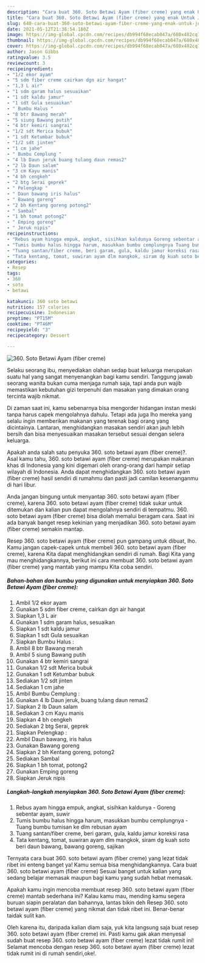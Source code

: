 ```yaml
---
description: "Cara buat 360. Soto Betawi Ayam (fiber creme) yang enak Untuk Jualan"
title: "Cara buat 360. Soto Betawi Ayam (fiber creme) yang enak Untuk Jualan"
slug: 640-cara-buat-360-soto-betawi-ayam-fiber-creme-yang-enak-untuk-jualan
date: 2021-05-12T21:38:54.180Z
image: https://img-global.cpcdn.com/recipes/db994f68ecab047a/680x482cq70/360-soto-betawi-ayam-fiber-creme-foto-resep-utama.jpg
thumbnail: https://img-global.cpcdn.com/recipes/db994f68ecab047a/680x482cq70/360-soto-betawi-ayam-fiber-creme-foto-resep-utama.jpg
cover: https://img-global.cpcdn.com/recipes/db994f68ecab047a/680x482cq70/360-soto-betawi-ayam-fiber-creme-foto-resep-utama.jpg
author: Jason Gibbs
ratingvalue: 3.5
reviewcount: 3
recipeingredient:
- "1/2 ekor ayam"
- "5 sdm fiber creme cairkan dgn air hangat"
- "1,3 L air"
- "1 sdm garam halus sesuaikan"
- "1 sdt kaldu jamur"
- "1 sdt Gula sesuaikan"
- " Bumbu Halus "
- "8 btr Bawang merah"
- "5 siung Bawang putih"
- "4 btr kemiri sangrai"
- "1/2 sdt Merica bubuk"
- "1 sdt Ketumbar bubuk"
- "1/2 sdt jinten"
- "1 cm jahe"
- " Bumbu Cemplung "
- "4 lb Daun jeruk buang tulang daun remas2"
- "2 lb Daun salam"
- "3 cm Kayu manis"
- "4 bh cengkeh"
- "2 btg Serai geprek"
- " Pelengkap "
- " Daun bawang iris halus"
- " Bawang goreng"
- "2 bh Kentang goreng potong2"
- " Sambal"
- "1 bh tomat potong2"
- " Emping goreng"
- " Jeruk nipis"
recipeinstructions:
- "Rebus ayam hingga empuk, angkat, sisihkan kaldunya Goreng sebentar ayam, suwir"
- "Tumis bumbu halus hingga harum, masukkan bumbu cemplungnya Tuang bumbu tumisan ke dlm rebusan ayam"
- "Tuang santan/fiber creme, beri garam, gula, kaldu jamur koreksi rasa"
- "Tata kentang, tomat, suwiran ayam dlm mangkok, siram dg kuah soto beri daun bawang, bawang goreng, sajikan"
categories:
- Resep
tags:
- 360
- soto
- betawi

katakunci: 360 soto betawi 
nutrition: 157 calories
recipecuisine: Indonesian
preptime: "PT15M"
cooktime: "PT46M"
recipeyield: "3"
recipecategory: Dessert

---
```



![360. Soto Betawi Ayam (fiber creme)](https://img-global.cpcdn.com/recipes/db994f68ecab047a/680x482cq70/360-soto-betawi-ayam-fiber-creme-foto-resep-utama.jpg)

Selaku seorang ibu, menyediakan olahan sedap buat keluarga merupakan suatu hal yang sangat menyenangkan bagi kamu sendiri. Tanggung jawab seorang  wanita bukan cuma menjaga rumah saja, tapi anda pun wajib memastikan kebutuhan gizi terpenuhi dan masakan yang dimakan orang tercinta wajib nikmat.

Di zaman  saat ini, kamu sebenarnya bisa mengorder hidangan instan meski tanpa harus capek mengolahnya dahulu. Tetapi ada juga lho mereka yang selalu ingin memberikan makanan yang terenak bagi orang yang dicintainya. Lantaran, menghidangkan masakan sendiri akan jauh lebih bersih dan bisa menyesuaikan masakan tersebut sesuai dengan selera keluarga. 



Apakah anda salah satu penyuka 360. soto betawi ayam (fiber creme)?. Asal kamu tahu, 360. soto betawi ayam (fiber creme) merupakan makanan khas di Indonesia yang kini digemari oleh orang-orang dari hampir setiap wilayah di Indonesia. Anda dapat menghidangkan 360. soto betawi ayam (fiber creme) hasil sendiri di rumahmu dan pasti jadi camilan kesenanganmu di hari libur.

Anda jangan bingung untuk menyantap 360. soto betawi ayam (fiber creme), karena 360. soto betawi ayam (fiber creme) tidak sukar untuk ditemukan dan kalian pun dapat mengolahnya sendiri di tempatmu. 360. soto betawi ayam (fiber creme) bisa diolah memalui beragam cara. Saat ini ada banyak banget resep kekinian yang menjadikan 360. soto betawi ayam (fiber creme) semakin mantap.

Resep 360. soto betawi ayam (fiber creme) pun gampang untuk dibuat, lho. Kamu jangan capek-capek untuk membeli 360. soto betawi ayam (fiber creme), karena Kita dapat menghidangkan sendiri di rumah. Bagi Kita yang mau menghidangkannya, berikut ini cara membuat 360. soto betawi ayam (fiber creme) yang mantab yang mampu Kita coba sendiri.

<!--inarticleads1-->

##### Bahan-bahan dan bumbu yang digunakan untuk menyiapkan 360. Soto Betawi Ayam (fiber creme):

1. Ambil 1/2 ekor ayam
1. Gunakan 5 sdm fiber creme, cairkan dgn air hangat
1. Siapkan 1,3 L air
1. Gunakan 1 sdm garam halus, sesuaikan
1. Siapkan 1 sdt kaldu jamur
1. Siapkan 1 sdt Gula sesuaikan
1. Siapkan  Bumbu Halus :
1. Ambil 8 btr Bawang merah
1. Ambil 5 siung Bawang putih
1. Gunakan 4 btr kemiri sangrai
1. Gunakan 1/2 sdt Merica bubuk
1. Gunakan 1 sdt Ketumbar bubuk
1. Sediakan 1/2 sdt jinten
1. Sediakan 1 cm jahe
1. Ambil  Bumbu Cemplung :
1. Gunakan 4 lb Daun jeruk, buang tulang daun remas2
1. Siapkan 2 lb Daun salam
1. Sediakan 3 cm Kayu manis
1. Siapkan 4 bh cengkeh
1. Sediakan 2 btg Serai, geprek
1. Siapkan  Pelengkap :
1. Ambil  Daun bawang, iris halus
1. Gunakan  Bawang goreng
1. Siapkan 2 bh Kentang goreng, potong2
1. Sediakan  Sambal
1. Siapkan 1 bh tomat, potong2
1. Gunakan  Emping goreng
1. Siapkan  Jeruk nipis




<!--inarticleads2-->

##### Langkah-langkah menyiapkan 360. Soto Betawi Ayam (fiber creme):

1. Rebus ayam hingga empuk, angkat, sisihkan kaldunya - Goreng sebentar ayam, suwir
1. Tumis bumbu halus hingga harum, masukkan bumbu cemplungnya - Tuang bumbu tumisan ke dlm rebusan ayam
1. Tuang santan/fiber creme, beri garam, gula, kaldu jamur koreksi rasa
1. Tata kentang, tomat, suwiran ayam dlm mangkok, siram dg kuah soto beri daun bawang, bawang goreng, sajikan




Ternyata cara buat 360. soto betawi ayam (fiber creme) yang lezat tidak ribet ini enteng banget ya! Kamu semua bisa menghidangkannya. Cara buat 360. soto betawi ayam (fiber creme) Sesuai banget untuk kalian yang sedang belajar memasak maupun bagi kamu yang sudah hebat memasak.

Apakah kamu ingin mencoba membuat resep 360. soto betawi ayam (fiber creme) mantab sederhana ini? Kalau kamu mau, mending kamu segera buruan siapin peralatan dan bahannya, lantas bikin deh Resep 360. soto betawi ayam (fiber creme) yang nikmat dan tidak ribet ini. Benar-benar taidak sulit kan. 

Oleh karena itu, daripada kalian diam saja, yuk kita langsung saja buat resep 360. soto betawi ayam (fiber creme) ini. Pasti kamu gak akan menyesal sudah buat resep 360. soto betawi ayam (fiber creme) lezat tidak rumit ini! Selamat mencoba dengan resep 360. soto betawi ayam (fiber creme) lezat tidak rumit ini di rumah sendiri,oke!.

